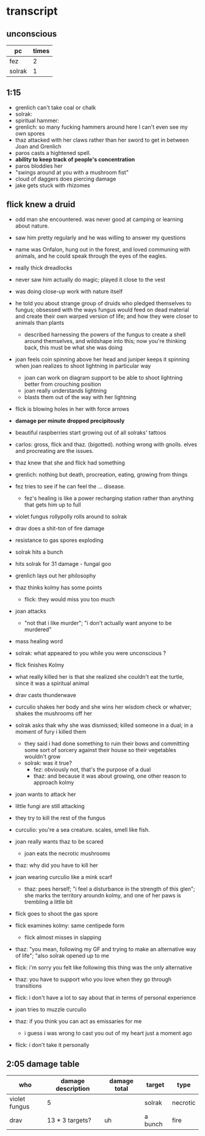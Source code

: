 # transcript

## unconscious

| pc     | times |
| ------ | ----- |
| fez    | 2     |
| solrak | 1     |

## 1:15

- grenlich can't take coal or chalk
- solrak:
- spiritual hammer:
- grenlich: so many fucking hammers around here I can't even see my own spores
- thaz attacked with her claws rather than her sword to get in between Joan and Grenlich
- paros casts a hightened spell.
- **ability to keep track of people's concentration**
- paros bloddies her
- "swings around at you with a mushroom fist"
- cloud of daggers does piercing damage
- jake gets stuck with rhizomes

## flick knew a druid

- odd man she encountered. was never good at camping or learning about nature.
- saw him pretty regularly and he was willing to answer my questions
- name was Onfalon, hung out in the forest, and loved communing with animals, and he could speak through the eyes of the eagles.
- really thick dreadlocks
- never saw him actually do magic; played it close to the vest
- was doing close-up work with nature itself
- he told you about strange group of druids who pledged themselves to fungus; obsessed with the ways fungus would feed on dead material and create their own warped version of life; and how they were closer to animals than plants

  - described harnessing the powers of the fungus to create a shell around themselves, and wildshape into this; now you're thinking back, this must be what she was doing

- joan feels coin spinning above her head and juniper keeps it spinning when joan realizes to shoot lightning in particular way

  - joan can work on diagram support to be able to shoot lightning better from crouching position
  - joan really understands lightning
  - blasts them out of the way with her lightning

- flick is blowing holes in her with force arrows
- **damage per minute dropped precipitously**
- beautiful raspberries start growing out of all solraks' tattoos
- carlos: gross, flick and thaz. (bigotted). nothing wrong with gnolls. elves and procreating are the issues.
- thaz knew that she and flick had something
- grenlich: nothing but death, procreation, eating, growing from things
- fez tries to see if he can feel the ... disease.
  - fez's healing is like a power recharging station rather than anything that gets him up to full
- violet fungus rollypolly rolls around to solrak
- drav does a shit-ton of fire damage
- resistance to gas spores exploding
- solrak hits a bunch
- hits solrak for 31 damage - fungal goo
- grenlich lays out her philosophy
- thaz thinks kolmy has some points
  - flick: they would miss you too much
- joan attacks
  - "not that i like murder"; "i don't actually want anyone to be murdered"
- mass healing word
- solrak: what appeared to you while you were unconscious ?
- flick finishes Kolmy
- what really killed her is that she realized she couldn't eat the turtle, since it was a spiritual animal
- drav casts thunderwave
- curculio shakes her body and she wins her wisdom check or whatver; shakes the mushrooms off her
- solrak asks thak why she was dismissed; killed someone in a dual; in a moment of fury i killed them
  - they said i had done something to ruin their bows and committing some sort of sorcery against their house so their vegetables wouldn't grow
  - solrak: was it true?
    - fez: obviously not, that's the purpose of a dual
    - thaz: and because it was about growing, one other reason to approach kolmy
- joan wants to attack her
- little fungi are still attacking
- they try to kill the rest of the fungus
- curculio: you're a sea creature. scales, smell like fish.
- joan really wants thaz to be scared
  - joan eats the necrotic mushrooms
- thaz: why did you have to kill her
- joan wearing curculio like a mink scarf
  - thaz: pees herself; "i feel a disturbance in the strength of this glen"; she marks the territory aroundn kolmy, and one of her paws is trembling a little bit
- flick goes to shoot the gas spore
- flick examines kolmy: same centipede form
  - flick almost misses in slapping
- thaz: "you mean, following my GF and trying to make an alternative way of life"; "also solrak opened up to me
- flick: i'm sorry you felt like following this thing was the only alternative
- thaz: you have to support who you love when they go through transitions
- flick: i don't have a lot to say about that in terms of personal experience
- joan tries to muzzle curculio
- thaz: if you think you can act as emissaries for me
  - i guess i was wrong to cast you out of my heart just a moment ago
- flick: i don't take it personally

## 2:05 damage table

| who           | damage description | damage total | target  | type     |
| ------------- | ------------------ | ------------ | ------- | -------- |
| violet fungus | 5                  |              | solrak  | necrotic |
| drav          | 13 \* 3 targets?   | uh           | a bunch | fire     |
